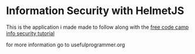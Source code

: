 # Information Security with HelmetJS

This is the application i made made to follow along with the [free code camp info security tutorial](https://www.freecodecamp.org/learn/information-security/information-security-with-helmetjs/)

for more information go to usefulprogrammer.org